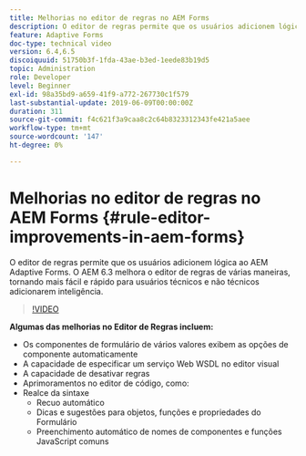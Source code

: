 ```yaml
---
title: Melhorias no editor de regras no AEM Forms
description: O editor de regras permite que os usuários adicionem lógica ao AEM Adaptive Forms. O AEM 6.3 melhora o editor de regras de várias maneiras, tornando mais fácil e rápido para usuários técnicos e não técnicos adicionarem inteligência.
feature: Adaptive Forms
doc-type: technical video
version: 6.4,6.5
discoiquuid: 51750b3f-1fda-43ae-b3ed-1eede83b19d5
topic: Administration
role: Developer
level: Beginner
exl-id: 98a35bd9-a659-41f9-a772-267730c1f579
last-substantial-update: 2019-06-09T00:00:00Z
duration: 311
source-git-commit: f4c621f3a9caa8c2c64b8323312343fe421a5aee
workflow-type: tm+mt
source-wordcount: '147'
ht-degree: 0%

---
```


# Melhorias no editor de regras no AEM Forms {#rule-editor-improvements-in-aem-forms}

O editor de regras permite que os usuários adicionem lógica ao AEM Adaptive Forms. O AEM 6.3 melhora o editor de regras de várias maneiras, tornando mais fácil e rápido para usuários técnicos e não técnicos adicionarem inteligência.

>[!VIDEO](https://video.tv.adobe.com/v/19653?quality=12&learn=on)

**Algumas das melhorias no Editor de Regras incluem:**

* Os componentes de formulário de vários valores exibem as opções de componente automaticamente
* A capacidade de especificar um serviço Web WSDL no editor visual
* A capacidade de desativar regras
* Aprimoramentos no editor de código, como:
* Realce da sintaxe
   * Recuo automático
   * Dicas e sugestões para objetos, funções e propriedades do Formulário
   * Preenchimento automático de nomes de componentes e funções JavaScript comuns
